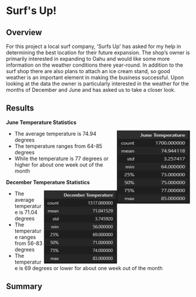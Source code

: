 # Surf's Up!

## Overview

For this project a local surf company, 'Surfs Up' has asked for my help in determining the best location for their future expansion. The shop’s owner is primarily interested in expanding to Oahu and would like some more information on the weather conditions there year-round. In addition to the surf shop there are also plans to attach an ice cream stand, so good weather is an important element in making the business successful. Upon looking at the data the owner is particularly interested in the weather for the months of December and June and has asked us to take a closer look.

## Results

**June Temperature Statistics**

<img align="right" width="200" height="200" src="https://github.com/PSWil/surfs_up/blob/main/results/June_temp.png">





- The average temperature is 74.94 degrees
- The temperature ranges from 64-85 degrees
- While the temperature is 77 degrees or higher for about one week out of the month

**December Temperature Statistics**

<img align="right" width="200" height="200" src="https://github.com/PSWil/surfs_up/blob/main/results/Dec_temp.png">



- The average temperature is 71.04 degrees
- The temperature ranges from 56-83 degrees
- The temperature is 69 degrees or lower for about one week out of the month



## Summary


